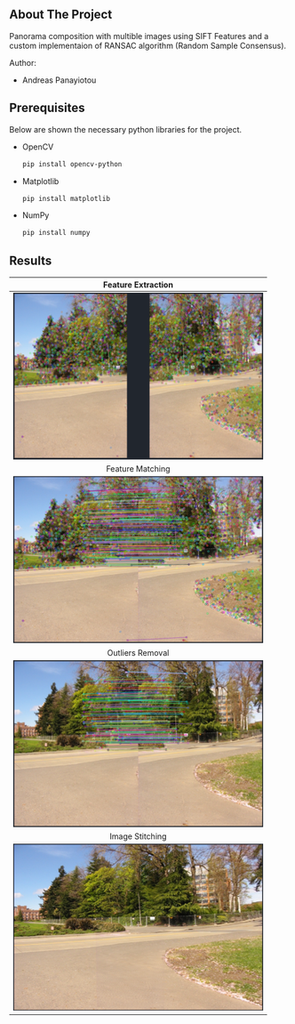<!-- ABOUT THE PROJECT -->
## About The Project

Panorama composition with multible images using SIFT Features and a custom implementaion of RANSAC algorithm (Random Sample Consensus).

Author:
* Andreas Panayiotou

## Prerequisites

Below are shown the necessary python libraries for the project. 
* OpenCV
  ```sh
  pip install opencv-python
  ```
* Matplotlib
  ```sh
  pip install matplotlib
  ```
* NumPy
  ```sh
  pip install numpy
  ```
## Results
Feature Extraction        |
:------------------------:|
<img src="DemoImages/ExtractFeatures.PNG" width="450" height="300">  |
Feature Matching |
<img src="DemoImages/FeatureMatching.PNG" width="450" height="300"> |
Outliers Removal |
<img src="DemoImages/OutliersRemoval.PNG" width="450" height="300"> |
Image  Stitching |
<img src="DemoImages/Stitching.PNG" width="450" height="300"> |
